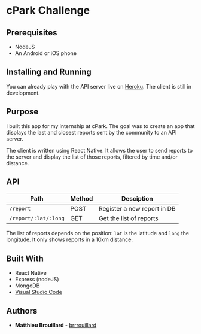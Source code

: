 # cPark Challenge

## Prerequisites
- NodeJS
- An Android or iOS phone

## Installing and Running
You can already play with the API server live on [Heroku](https://cpark-reports.herokuapp.com/report/).
The client is still in development.

## Purpose
I built this app for my internship at cPark. The goal was to create an app that displays the last and closest reports sent by the community to an API server.

The client is written using React Native. It allows the user to send reports to the server and display the list of those reports, filtered by time and/or distance.

## API
| Path                | Method  | Desciption                  |
|---------------------|---------|-----------------------------|
| `/report`           | POST    | Register a new report in DB |
| `/report/:lat/:long`| GET     | Get the list of reports     |

The list of reports depends on the position: `lat` is the latitude and `long` the longitude. It only shows reports in a 10km distance.

## Built With
* React Native
* Express (nodeJS)
* MongoDB
* [Visual Studio Code](https://code.visualstudio.com/) 

## Authors

* **Matthieu Brouillard** - [brrrouillard](https://twitter.com/brrrouillard)
